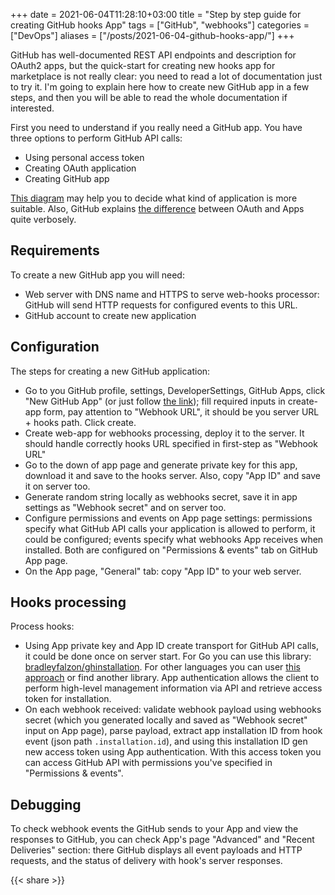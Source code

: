 +++
date = 2021-06-04T11:28:10+03:00
title = "Step by step guide for creating GitHub hooks App"
tags = ["GitHub", "webhooks"]
categories = ["DevOps"]
aliases = ["/posts/2021-06-04-github-hooks-app/"]
+++

GitHub has well-documented REST API endpoints and description for
OAuth2 apps, but the quick-start for creating new hooks app for
marketplace is not really clear: you need to read a lot of documentation
just to try it. I'm going to explain here how to create new GitHub app
in a few steps, and then you will be able to read the whole documentation
if interested.

First you need to understand if you really need a GitHub app.
You have three options to perform GitHub API calls:
 - Using personal access token
 - Creating OAuth application
 - Creating GitHub app

[This diagram](https://docs.github.com/en/developers/apps/getting-started-with-apps/about-apps#determining-which-integration-to-build)
may help you to decide what kind of application is more suitable.
Also, GitHub explains
[the difference](https://docs.github.com/en/developers/apps/getting-started-with-apps/differences-between-github-apps-and-oauth-apps)
between OAuth and Apps quite verbosely.

## Requirements

To create a new GitHub app you will need:
 - Web server with DNS name and HTTPS to serve web-hooks processor:
 GitHub will send HTTP requests for configured events to this URL.
 - GitHub account to create new application

## Configuration

The steps for creating a new GitHub application:
 - Go to you GitHub profile, settings, DeveloperSettings, GitHub Apps, click
 "New GitHub App" (or just follow [the link](https://github.com/settings/apps/new));
 fill required inputs in create-app form, pay attention to "Webhook URL", it should
 be you server URL + hooks path. Click create.
 - Create web-app for webhooks processing, deploy it to the server. It should
 handle correctly hooks URL specified in first-step as "Webhook URL"
 - Go to the down of app page and generate private key for this app, download it
 and save to the hooks server. Also, copy "App ID" and save it on server too.
 - Generate random string locally as webhooks secret,
 save it in app settings as "Webhook secret" and on server too.
 - Configure permissions and events on App page settings: permissions specify what
 GitHub API calls your application is allowed to perform, it could be configured;
 events specify what webhooks App receives
 when installed. Both are configured on "Permissions & events" tab on GitHub App page.
 - On the App page, "General" tab: copy "App ID" to your web server.

## Hooks processing

Process hooks:
 - Using App private key and App ID create transport for GitHub API calls,
 it could be done once on server start. For Go you can use this library:
 [bradleyfalzon/ghinstallation](https://github.com/bradleyfalzon/ghinstallation).
 For other languages you can user [this approach](https://docs.github.com/en/developers/apps/building-github-apps/authenticating-with-github-apps#authenticating-as-a-github-app)
 or find another library. App authentication allows the client to perform
 high-level management information via API and retrieve access token for installation.
 - On each webhook received: validate webhook payload using webhooks secret
  (which you generated locally and saved as "Webhook secret" input on App page),
  parse payload, extract app installation ID from hook event
  (json path `.installation.id`), and using this installation ID gen new access token
  using App authentication. With this access token you can access GitHub API
  with permissions you've specified in "Permissions & events".

## Debugging

To check webhook events the GitHub sends to your App and view the responses
to GitHub, you can check App's page "Advanced" and "Recent Deliveries" section:
there GitHub displays all event payloads and HTTP requests, and the status of
delivery with hook's server responses.

{{< share >}}
